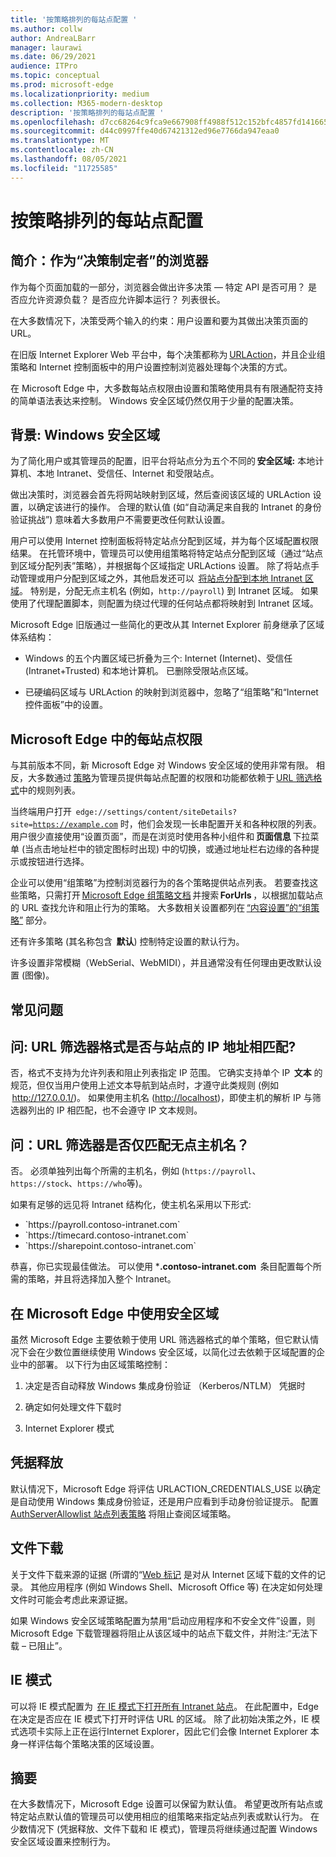 ```yaml
---
title: '按策略排列的每站点配置 '
ms.author: collw
author: AndreaLBarr
manager: laurawi
ms.date: 06/29/2021
audience: ITPro
ms.topic: conceptual
ms.prod: microsoft-edge
ms.localizationpriority: medium
ms.collection: M365-modern-desktop
description: '按策略排列的每站点配置 '
ms.openlocfilehash: d7cc68264c9fca9e667908ff4988f512c152bfc4857fd14166519fb3eb337a5a
ms.sourcegitcommit: d44c0997ffe40d67421312ed96e7766da947eaa0
ms.translationtype: MT
ms.contentlocale: zh-CN
ms.lasthandoff: 08/05/2021
ms.locfileid: "11725585"
---
```

# <a name="persite-configuration-by-policy"></a>按策略排列的每站点配置

## <a name="introduction-browsers-as-decision-makers"></a>简介：作为“决策制定者”的浏览器

作为每个页面加载的一部分，浏览器会做出许多决策 — 特定 API 是否可用？ 是否应允许资源负载？ 是否应允许脚本运行？ 列表很长。

在大多数情况下，决策受两个输入的约束：用户设置和要为其做出决策页面的 URL。

在旧版 Internet Explorer Web 平台中，每个决策都称为 [URLAction](/previous-versions/windows/internet-explorer/ie-developer/platform-apis/ms537178%28v%3dvs.85%29)，并且企业组策略和 Internet 控制面板中的用户设置控制浏览器处理每个决策的方式。  

在 Microsoft Edge 中，大多数每站点权限由设置和策略使用具有有限通配符支持的简单语法表达来控制。 Windows 安全区域仍然仅用于少量的配置决策。

## <a name="background-windows-security-zones"></a>背景: Windows 安全区域

为了简化用户或其管理员的配置，旧平台将站点分为五个不同的 **安全区域:** 本地计算机、本地 Intranet、受信任、Internet 和受限站点。

做出决策时，浏览器会首先将网站映射到区域，然后查阅该区域的 URLAction 设置，以确定该进行的操作。 合理的默认值 (如“自动满足来自我的 Intranet 的身份验证挑战”) 意味着大多数用户不需要更改任何默认设置。

用户可以使用 Internet 控制面板将特定站点分配到区域，并为每个区域配置权限结果。 在托管环境中，管理员可以使用组策略将特定站点分配到区域（通过“站点到区域分配列表”策略），并根据每个区域指定 URLActions 设置。 除了将站点手动管理或用户分配到区域之外，其他启发还可以  [将站点分配到本地 Intranet 区域](/archive/blogs/ieinternals/the-intranet-zone)。 特别是，分配无点主机名 (例如，`http://payroll`) 到 Intranet 区域。 如果使用了代理配置脚本，则配置为绕过代理的任何站点都将映射到 Intranet 区域。

Microsoft Edge 旧版通过一些简化的更改从其 Internet Explorer 前身继承了区域体系结构：

- Windows 的五个内置区域已折叠为三个: Internet (Internet)、受信任 (Intranet+Trusted) 和本地计算机。 已删除受限站点区域。

- 已硬编码区域与 URLAction 的映射到浏览器中，忽略了“组策略”和“Internet 控件面板”中的设置。

## <a name="per-site-permissions-in-the-microsoft-edge"></a>Microsoft Edge 中的每站点权限

与其前版本不同，新 Microsoft Edge 对 Windows 安全区域的使用非常有限。 相反，大多数通过 [策略](/deployedge/microsoft-edge-policies)为管理员提供每站点配置的权限和功能都依赖于 [URL 筛选格式](/DeployEdge/edge-learnmmore-url-list-filter%20format)中的规则列表。

当终端用户打开  <code>edge://settings/content/siteDetails?site=https://example.com</code> 时，他们会发现一长串配置开关和各种权限的列表。 用户很少直接使用“设置页面”，而是在浏览时使用各种小组件和 **页面信息** 下拉菜单 (当点击地址栏中的锁定图标时出现) 中的切换，或通过地址栏右边缘的各种提示或按钮进行选择。

企业可以使用“组策略”为控制浏览器行为的各个策略提供站点列表。 若要查找这些策略，只需打开 [Microsoft Edge 组策略文档](/deployedge/microsoft-edge-policies) 并搜索 **ForUrls** ，以根据加载站点的 URL 查找允许和阻止行为的策略。 大多数相关设置都列在 [“内容设置”的“组策略”](/deployedge/microsoft-edge-policies#content-settings) 部分。

还有许多策略 (其名称包含  **默认**) 控制特定设置的默认行为。

许多设置非常模糊（WebSerial、WebMIDI），并且通常没有任何理由更改默认设置 (图像)。

## <a name="common-questions"></a>常见问题

## <a name="q-can-the-url-filter-format-match-on-a-sites-ip-address"></a>问: URL 筛选器格式是否与站点的 IP 地址相匹配?

否，格式不支持为允许列表和阻止列表指定 IP 范围。 它确实支持单个 IP  **文本** 的规范，但仅当用户使用上述文本导航到站点时，才遵守此类规则 (例如  <http://127.0.0.1/>)。 如果使用主机名 (<http://localhost>)，即使主机的解析 IP 与筛选器列出的 IP 相匹配，也不会遵守 IP 文本规则。

## <a name="q-can-url-filters-matchjustdotless-host-names"></a>问：URL 筛选器是否仅匹配无点主机名？

否。 必须单独列出每个所需的主机名，例如 (`https://payroll`、`https://stock`、`https://who`等)。

如果有足够的远见将 Intranet 结构化，使主机名采用以下形式:

- <div style="display: inline">`https://payroll.contoso-intranet.com`</div>

- <div style="display: inline">`https://timecard.contoso-intranet.com`</div>

- <div style="display: inline">`https://sharepoint.contoso-intranet.com`</div>

恭喜，你已实现最佳做法。 可以使用 ***.contoso-intranet.com**  条目配置每个所需的策略，并且将选择加入整个 Intranet。

## <a name="use-of-security-zones-inthe-microsoft-edge"></a>在 Microsoft Edge 中使用安全区域

虽然 Microsoft Edge 主要依赖于使用 URL 筛选器格式的单个策略，但它默认情况下会在少数位置继续使用 Windows 安全区域，以简化过去依赖于区域配置的企业中的部署。 以下行为由区域策略控制：

1. 决定是否自动释放 Windows 集成身份验证 （Kerberos/NTLM） 凭据时

2. 确定如何处理文件下载时

3. Internet Explorer 模式

## <a name="credential-release"></a>凭据释放

默认情况下，Microsoft Edge 将评估 URLACTION_CREDENTIALS_USE 以确定是自动使用 Windows 集成身份验证，还是用户应看到手动身份验证提示。 配置 [AuthServerAllowlist 站点列表策略](/deployedge/microsoft-edge-policies#authserverallowlist) 将阻止查阅区域策略。

## <a name="file-downloads"></a>文件下载

关于文件下载来源的证据 (所谓的“[Web 标记](https://textslashplain.com/2016/04/04/downloads-and-the-mark-of-the-web/) 是对从 Internet 区域下载的文件的记录。 其他应用程序 (例如 Windows Shell、Microsoft Office 等) 在决定如何处理文件时可能会考虑此来源证据。

如果 Windows 安全区域策略配置为禁用“启动应用程序和不安全文件”设置，则 Microsoft Edge 下载管理器将阻止从该区域中的站点下载文件，并附注:“无法下载 – 已阻止”。  

## <a name="ie-mode"></a>IE 模式

可以将 IE 模式配置为  [在 IE 模式下打开所有 Intranet 站点](/deployedge/edge-ie-mode#configure-all-intranet-sites)。 在此配置中，Edge 在决定是否应在 IE 模式下打开时评估 URL 的区域。 除了此初始决策之外，IE 模式选项卡实际上正在运行Internet Explorer，因此它们会像 Internet Explorer 本身一样评估每个策略决策的区域设置。

## <a name="summary"></a>摘要

在大多数情况下，Microsoft Edge 设置可以保留为默认值。 希望更改所有站点或特定站点默认值的管理员可以使用相应的组策略来指定站点列表或默认行为。 在少数情况下 (凭据释放、文件下载和 IE 模式)，管理员将继续通过配置 Windows 安全区域设置来控制行为。
